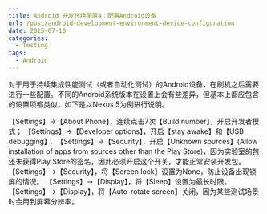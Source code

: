 ```yaml
---
title: Android 开发环境配置4：配置Android设备
url: /post/android-development-environment-device-configuration
date: 2015-07-10
categories:
  - Testing
tags:
  - Android
---
```


对于用于持续集成性能测试（或者自动化测试）的Android设备，在刷机之后需要进行一些配置。不同的Android系统版本在设置上会有些差异，但基本上都应包含的设置项都类似，如下是以Nexus 5为例进行说明。

【Settings】->【About Phone】，连续点击7次【Build number】，开启开发者模式；
【Settings】->【Developer options】，开启【stay awake】和【USB debugging】；
【Settings】->【Security】，开启【Unknown sources】(Allow installation of apps from sources other than the Play Store)，因为实验室的包还未获得Play Store的签名，因此必须开启这个开关，才能正常安装开发包。
【Settings】->【Security】，将【Screen lock】设置为None，防止设备出现锁屏的情况。
【Settings】->【Display】，将【Sleep】设置为最长时限。
【Settings】->【Display】，将【Auto-rotate screen】关闭，因为某些测试场景时会用到屏幕分辨率。
